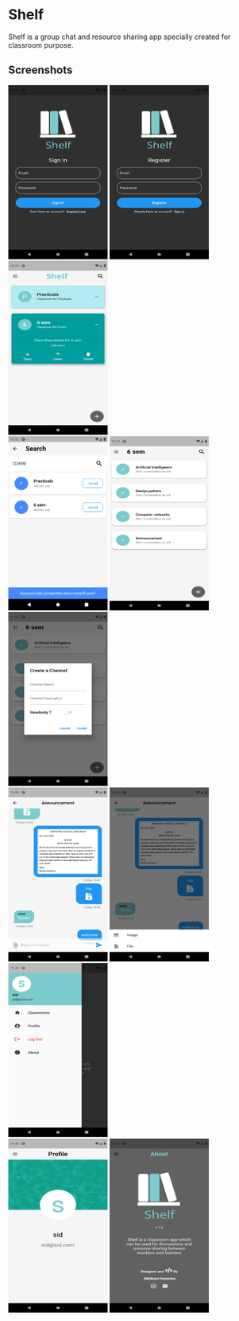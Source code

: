 # Shelf
Shelf is a group chat and resource sharing app specially created for classroom purpose.

## Screenshots

<img src="screenshots/1.png" height="350px" width="200px">
<img src="screenshots/2.png" height="350px" width="200px">
<img src="screenshots/3.png" height="350px" width="200px"><br/>
<img src="screenshots/4.png" height="350px" width="200px">
<img src="screenshots/5.png" height="350px" width="200px">
<img src="screenshots/6.png" height="350px" width="200px"><br/>
<img src="screenshots/7.png" height="350px" width="200px">
<img src="screenshots/8.png" height="350px" width="200px">
<img src="screenshots/9.png" height="350px" width="200px"><br/>
<img src="screenshots/10.png" height="350px" width="200px">
<img src="screenshots/11.png" height="350px" width="200px">